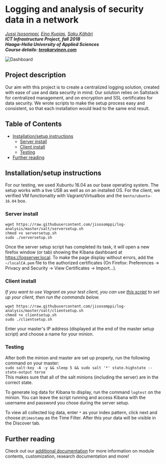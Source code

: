 # Logging and analysis of security data in a network  
*[Jussi Isosomppi](https://github.com/jisosomppi), [Eino Kupias](https://github.com/einokupias), [Saku Kähäri](https://github.com/nauskis)*  
***ICT Infrastructure Project, fall 2018***  
***Haaga-Helia University of Applied Sciences***  
***Course details: [terokarvinen.com](http://terokarvinen.com/2018/aikataulu--monialaprojekti-infra-pro4tn004-3001--syksy-2018--10-op)***

![Dashboard](https://github.com/jisosomppi/log-analysis/blob/master/images/dashboard.png)

## Project description
Our aim with this project is to create a centralized logging solution, created with ease of use and data security in mind. Our solution relies on Saltstack for centralized management, and on encryption and SSL certificates for data security. We wrote scripts to make the setup process easy and consistent, so that each installation would lead to the same end result.

## Table of Contents
* [Installation/setup instructions](#installationsetup-instructions)
  * [Server install](#server-install)
  * [Client install](#client-install)
  * [Testing](#testing)
* [Further reading](#further-reading)

## Installation/setup instructions
For our testing, we used Xubuntu 16.04 as our base operating system. The setup works with a live USB as well as on an installed OS. For the client, we verified VM functionality with Vagrant/Virtualbox and the `bento/ubuntu-16.04` box.

### Server install
```
wget https://raw.githubusercontent.com/jisosomppi/log-analysis/master/salt/serversetup.sh
chmod +x serversetup.sh
sudo ./serversetup.sh

```
Once the server setup script has completed its task, it will open a new firefox window (or tab) showing the Kibana dashboard at https://logserver.local. To make the page display without errors, add the `~/localCA.pem` file to the authorized certificates (On Firefox: Preferences -> Privacy and Security -> View Certificates -> Import...). 

### Client install
*If you want to use Vagrant as your test client, you can use [this script](https://raw.githubusercontent.com/jisosomppi/log-analysis/master/salt/vagrantup.sh) to set up your client, then run the commands below.*  
```
wget https://raw.githubusercontent.com/jisosomppi/log-analysis/master/salt/clientsetup.sh
chmod +x clientsetup.sh
sudo ./clientsetup.sh

```
Enter your master's IP address (displayed at the end of the master setup script) and choose a name for your minion. 

### Testing
After both the minion and master are set up properly, run the following command on your master:  
`sudo salt-key -A -y && sleep 5 && sudo salt '*' state.highstate --state-output terse`  
This makes sure that all of the salt minions (including the server) are in the correct state. 

To generate log data for Kibana to display, run the command `logtest` on the minion. You can leave the script running and access Kibana with the username and password you chose during the server setup. 

To view all collected log data, enter `*` as your index pattern, click next and choose `@timestamp` as the Time Filter. After this your data will be visible in the Discover tab.

## Further reading
Check out our [additional documentation](https://github.com/jisosomppi/log-analysis/blob/master/documentation/additional.md) for more information on module contents, customization, research documentation and more!
